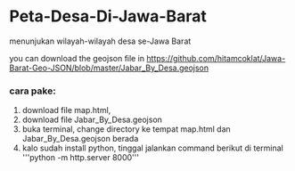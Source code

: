# Peta-Desa-Di-Jawa-Barat
menunjukan wilayah-wilayah desa se-Jawa Barat

you can download the geojson file in https://github.com/hitamcoklat/Jawa-Barat-Geo-JSON/blob/master/Jabar_By_Desa.geojson

### cara pake:
1. download file map.html,
2. download file Jabar_By_Desa.geojson
3. buka terminal, change directory ke tempat map.html dan Jabar_By_Desa.geojson berada
4. kalo sudah install python, tinggal jalankan command berikut di terminal '''python -m http.server 8000'''

